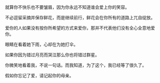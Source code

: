 就算你不快乐也不要皱眉，因为你永远不知道谁会爱上你的笑容。

不必逗留采摘并保存鲜花，而是继续前行，鲜花会在你所有的道路上兀自绽放。

爱你的人如果没有按你所希望的方式来爱你，那并不代表他们没有全心全意地爱你。

眼睛在看着她下雨，心却在为她打伞。


如果你因为错过月亮而哭泣那么你也将错过群星。

你微笑地看着我，不说一句话。而我知道，为了这个，我已经等了很久了。

假如你忘记了爱，请记起你的母亲。

